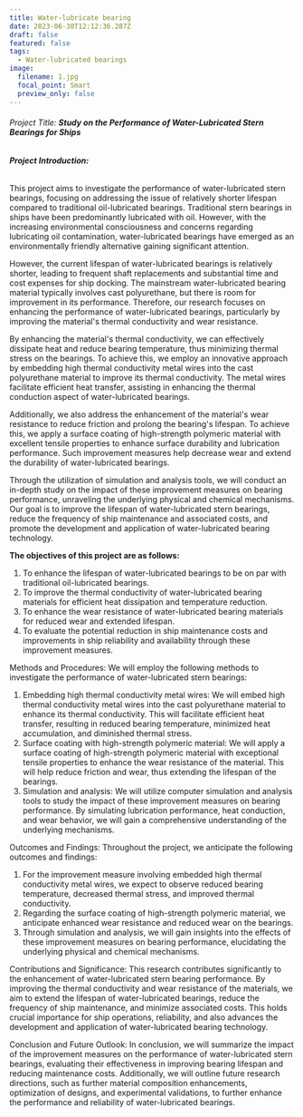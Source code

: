 ```yaml
---
title: Water-lubricate bearing
date: 2023-06-30T12:12:36.287Z
draft: false
featured: false
tags:
  - Water-lubricated bearings
image:
  filename: 1.jpg
  focal_point: Smart
  preview_only: false
---
```

###### Project Title: **Study on the Performance of Water-Lubricated Stern Bearings for Ships**

###### **Project Introduction:**

This project aims to investigate the performance of water-lubricated stern bearings, focusing on addressing the issue of relatively shorter lifespan compared to traditional oil-lubricated bearings. Traditional stern bearings in ships have been predominantly lubricated with oil. However, with the increasing environmental consciousness and concerns regarding lubricating oil contamination, water-lubricated bearings have emerged as an environmentally friendly alternative gaining significant attention.

However, the current lifespan of water-lubricated bearings is relatively shorter, leading to frequent shaft replacements and substantial time and cost expenses for ship docking. The mainstream water-lubricated bearing material typically involves cast polyurethane, but there is room for improvement in its performance. Therefore, our research focuses on enhancing the performance of water-lubricated bearings, particularly by improving the material's thermal conductivity and wear resistance.

By enhancing the material's thermal conductivity, we can effectively dissipate heat and reduce bearing temperature, thus minimizing thermal stress on the bearings. To achieve this, we employ an innovative approach by embedding high thermal conductivity metal wires into the cast polyurethane material to improve its thermal conductivity. The metal wires facilitate efficient heat transfer, assisting in enhancing the thermal conduction aspect of water-lubricated bearings.

Additionally, we also address the enhancement of the material's wear resistance to reduce friction and prolong the bearing's lifespan. To achieve this, we apply a surface coating of high-strength polymeric material with excellent tensile properties to enhance surface durability and lubrication performance. Such improvement measures help decrease wear and extend the durability of water-lubricated bearings.

Through the utilization of simulation and analysis tools, we will conduct an in-depth study on the impact of these improvement measures on bearing performance, unraveling the underlying physical and chemical mechanisms. Our goal is to improve the lifespan of water-lubricated stern bearings, reduce the frequency of ship maintenance and associated costs, and promote the development and application of water-lubricated bearing technology.

**The objectives of this project are as follows:**



1. To enhance the lifespan of water-lubricated bearings to be on par with traditional oil-lubricated bearings.
2. To improve the thermal conductivity of water-lubricated bearing materials for efficient heat dissipation and temperature reduction.
3. To enhance the wear resistance of water-lubricated bearing materials for reduced wear and extended lifespan.
4. To evaluate the potential reduction in ship maintenance costs and improvements in ship reliability and availability through these improvement measures.

Methods and Procedures: We will employ the following methods to investigate the performance of water-lubricated stern bearings:

1. Embedding high thermal conductivity metal wires: We will embed high thermal conductivity metal wires into the cast polyurethane material to enhance its thermal conductivity. This will facilitate efficient heat transfer, resulting in reduced bearing temperature, minimized heat accumulation, and diminished thermal stress.
2. Surface coating with high-strength polymeric material: We will apply a surface coating of high-strength polymeric material with exceptional tensile properties to enhance the wear resistance of the material. This will help reduce friction and wear, thus extending the lifespan of the bearings.
3. Simulation and analysis: We will utilize computer simulation and analysis tools to study the impact of these improvement measures on bearing performance. By simulating lubrication performance, heat conduction, and wear behavior, we will gain a comprehensive understanding of the underlying mechanisms.

Outcomes and Findings: Throughout the project, we anticipate the following outcomes and findings:

1. For the improvement measure involving embedded high thermal conductivity metal wires, we expect to observe reduced bearing temperature, decreased thermal stress, and improved thermal conductivity.
2. Regarding the surface coating of high-strength polymeric material, we anticipate enhanced wear resistance and reduced wear on the bearings.
3. Through simulation and analysis, we will gain insights into the effects of these improvement measures on bearing performance, elucidating the underlying physical and chemical mechanisms.

Contributions and Significance: This research contributes significantly to the enhancement of water-lubricated stern bearing performance. By improving the thermal conductivity and wear resistance of the materials, we aim to extend the lifespan of water-lubricated bearings, reduce the frequency of ship maintenance, and minimize associated costs. This holds crucial importance for ship operations, reliability, and also advances the development and application of water-lubricated bearing technology.

Conclusion and Future Outlook: In conclusion, we will summarize the impact of the improvement measures on the performance of water-lubricated stern bearings, evaluating their effectiveness in improving bearing lifespan and reducing maintenance costs. Additionally, we will outline future research directions, such as further material composition enhancements, optimization of designs, and experimental validations, to further enhance the performance and reliability of water-lubricated bearings.
